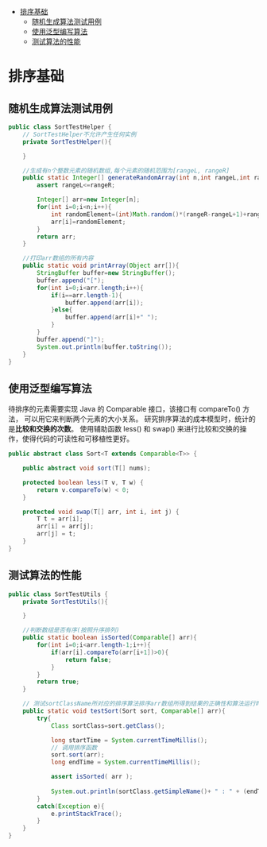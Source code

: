 <!-- GFM-TOC -->
* [排序基础](#排序基础)
    * [随机生成算法测试用例](#随机生成算法测试用例)
    * [使用泛型编写算法](#使用泛型编写算法)
    * [测试算法的性能](#测试算法的性能)
<!-- GFM-TOC -->

# 排序基础

## 随机生成算法测试用例

```java
public class SortTestHelper {
    // SortTestHelper不允许产生任何实例
    private SortTestHelper(){

    }

    //生成有n个整数元素的随机数组,每个元素的随机范围为[rangeL, rangeR]
    public static Integer[] generateRandomArray(int n,int rangeL,int rangeR){
        assert rangeL<=rangeR;

        Integer[] arr=new Integer[n];
        for(int i=0;i<n;i++){
            int randomElement=(int)Math.random()*(rangeR-rangeL+1)+rangeL;
            arr[i]=randomElement;
        }
        return arr;
    }

    //打印arr数组的所有内容
    public static void printArray(Object arr[]){
        StringBuffer buffer=new StringBuffer();
        buffer.append("[");
        for(int i=0;i<arr.length;i++){
            if(i==arr.length-1){
                buffer.append(arr[i]);
            }else{
                buffer.append(arr[i]+" ");
            }
        }
        buffer.append("]");
        System.out.println(buffer.toString());
    }
}
```

## 使用泛型编写算法

待排序的元素需要实现 Java 的 Comparable 接口，该接口有 compareTo() 方法，
可以用它来判断两个元素的大小关系。
研究排序算法的成本模型时，统计的是**比较和交换的次数**。
使用辅助函数 less() 和 swap() 来进行比较和交换的操作，使得代码的可读性和可移植性更好。

```java
public abstract class Sort<T extends Comparable<T>> {

    public abstract void sort(T[] nums);

    protected boolean less(T v, T w) {
        return v.compareTo(w) < 0;
    }

    protected void swap(T[] arr, int i, int j) {
        T t = arr[i];
        arr[i] = arr[j];
        arr[j] = t;
    }
}
```

## 测试算法的性能

```java
public class SortTestUtils {
    private SortTestUtils(){

    }

    //判断数组是否有序(按照升序排列)
    public static boolean isSorted(Comparable[] arr){
        for(int i=0;i<arr.length-1;i++){
            if(arr[i].compareTo(arr[i+1])>0){
                return false;
            }
        }
        return true;
    }

    // 测试sortClassName所对应的排序算法排序arr数组所得到结果的正确性和算法运行时间
    public static void testSort(Sort sort, Comparable[] arr){
        try{
            Class sortClass=sort.getClass();

            long startTime = System.currentTimeMillis();
            // 调用排序函数
            sort.sort(arr);
            long endTime = System.currentTimeMillis();

            assert isSorted( arr );
            
            System.out.println(sortClass.getSimpleName()+ " : " + (endTime-startTime) + "ms" );
        }
        catch(Exception e){
            e.printStackTrace();
        }
    }
}
```